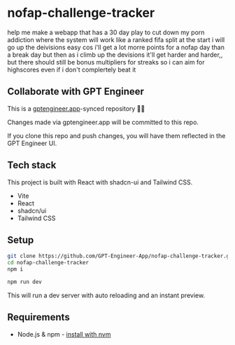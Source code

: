 # nofap-challenge-tracker

help me make a webapp that has a 30 day play to cut down my porn addiction where the system will work like a ranked fifa split at the start i will go up the deivisions easy cos i'll get a lot morre points for a nofap day than a break day but then as i climb up the devisions it'll get harder and harder,, but there should still be bonus multipliers for streaks so i can aim for highscores even if i don't complertely beat it

## Collaborate with GPT Engineer

This is a [gptengineer.app](https://gptengineer.app)-synced repository 🌟🤖

Changes made via gptengineer.app will be committed to this repo.

If you clone this repo and push changes, you will have them reflected in the GPT Engineer UI.

## Tech stack

This project is built with React with shadcn-ui and Tailwind CSS.

- Vite
- React
- shadcn/ui
- Tailwind CSS

## Setup

```sh
git clone https://github.com/GPT-Engineer-App/nofap-challenge-tracker.git
cd nofap-challenge-tracker
npm i
```

```sh
npm run dev
```

This will run a dev server with auto reloading and an instant preview.

## Requirements

- Node.js & npm - [install with nvm](https://github.com/nvm-sh/nvm#installing-and-updating)
